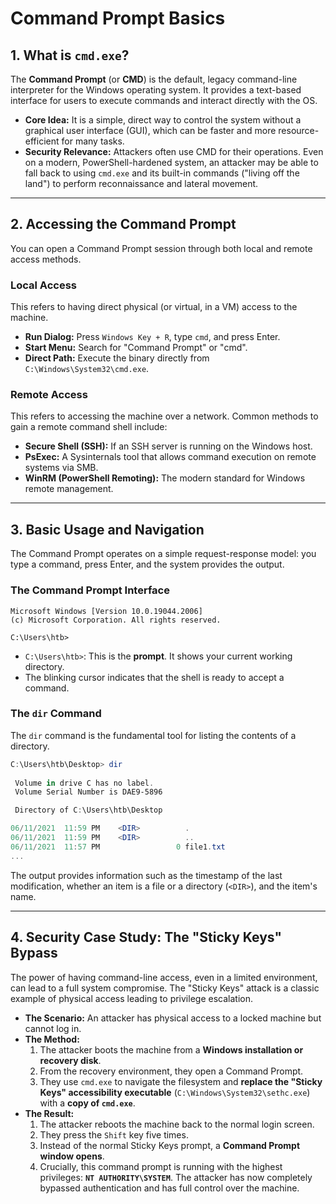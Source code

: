 # Command Prompt Basics

## 1. What is `cmd.exe`?

The **Command Prompt** (or **CMD**) is the default, legacy command-line interpreter for the Windows operating system. It provides a text-based interface for users to execute commands and interact directly with the OS.

*   **Core Idea:** It is a simple, direct way to control the system without a graphical user interface (GUI), which can be faster and more resource-efficient for many tasks.
*   **Security Relevance:** Attackers often use CMD for their operations. Even on a modern, PowerShell-hardened system, an attacker may be able to fall back to using `cmd.exe` and its built-in commands ("living off the land") to perform reconnaissance and lateral movement.

---

## 2. Accessing the Command Prompt

You can open a Command Prompt session through both local and remote access methods.

### Local Access
This refers to having direct physical (or virtual, in a VM) access to the machine.
*   **Run Dialog:** Press `Windows Key + R`, type `cmd`, and press Enter.
*   **Start Menu:** Search for "Command Prompt" or "cmd".
*   **Direct Path:** Execute the binary directly from `C:\Windows\System32\cmd.exe`.

### Remote Access
This refers to accessing the machine over a network. Common methods to gain a remote command shell include:
*   **Secure Shell (SSH):** If an SSH server is running on the Windows host.
*   **PsExec:** A Sysinternals tool that allows command execution on remote systems via SMB.
*   **WinRM (PowerShell Remoting):** The modern standard for Windows remote management.

---

## 3. Basic Usage and Navigation

The Command Prompt operates on a simple request-response model: you type a command, press Enter, and the system provides the output.

### The Command Prompt Interface
```
Microsoft Windows [Version 10.0.19044.2006]
(c) Microsoft Corporation. All rights reserved.

C:\Users\htb>
```
*   `C:\Users\htb>`: This is the **prompt**. It shows your current working directory.
*   The blinking cursor indicates that the shell is ready to accept a command.

### The `dir` Command
The `dir` command is the fundamental tool for listing the contents of a directory.

```powershell
C:\Users\htb\Desktop> dir
  
 Volume in drive C has no label.
 Volume Serial Number is DAE9-5896

 Directory of C:\Users\htb\Desktop

06/11/2021  11:59 PM    <DIR>          .
06/11/2021  11:59 PM    <DIR>          ..
06/11/2021  11:57 PM                 0 file1.txt
...
```
The output provides information such as the timestamp of the last modification, whether an item is a file or a directory (`<DIR>`), and the item's name.

---

## 4. Security Case Study: The "Sticky Keys" Bypass

The power of having command-line access, even in a limited environment, can lead to a full system compromise. The "Sticky Keys" attack is a classic example of physical access leading to privilege escalation.

*   **The Scenario:** An attacker has physical access to a locked machine but cannot log in.
*   **The Method:**
    1.  The attacker boots the machine from a **Windows installation or recovery disk**.
    2.  From the recovery environment, they open a Command Prompt.
    3.  They use `cmd.exe` to navigate the filesystem and **replace the "Sticky Keys" accessibility executable** (`C:\Windows\System32\sethc.exe`) with a **copy of `cmd.exe`**.
*   **The Result:**
    1.  The attacker reboots the machine back to the normal login screen.
    2.  They press the `Shift` key five times.
    3.  Instead of the normal Sticky Keys prompt, a **Command Prompt window opens**.
    4.  Crucially, this command prompt is running with the highest privileges: **`NT AUTHORITY\SYSTEM`**. The attacker has now completely bypassed authentication and has full control over the machine.
